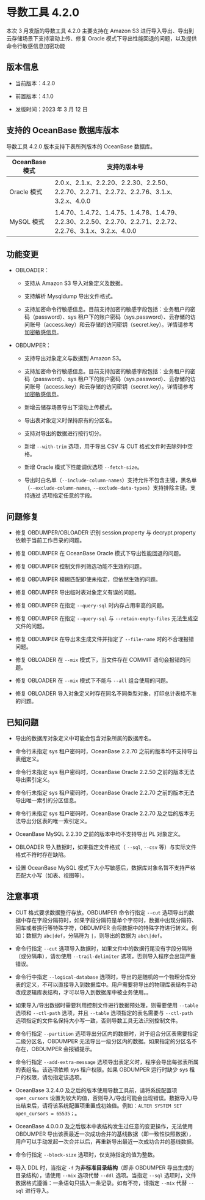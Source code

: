 # 导数工具 4.2.0 

本次 3 月发版的导数工具 4.2.0 主要支持在 Amazon S3 进行导入导出、导出到云存储场景下支持滚动上传、修复 Oracle 模式下导出性能回退的问题，以及提供命令行敏感信息加密功能

## 版本信息

* 当前版本：4.2.0

* 前置版本：4.1.0

* 发版时间：2023 年 3 月 12 日

## 支持的 OceanBase 数据库版本

导数工具 4.2.0 版本支持下表所列版本的 OceanBase 数据库。


| OceanBase 模式|支持的版本号|
|-------------------------|--------------------------------------------------------------------------------------------------------|
| Oracle 模式 | 2.0.x、2.1.x、2.2.20、2.2.30、2.2.50、2.2.70、2.2.71、2.2.72、2.2.76、3.1.x、3.2.x、4.0.0                   |
| MySQL 模式  | 1.4.70、1.4.72、1.4.75、1.4.78、1.4.79、2.2.30、2.2.50、2.2.70、2.2.71、2.2.72、2.2.76、3.1.x、3.2.x、4.0.0 |



## 功能变更  

* OBLOADER：

  * 支持从 Amazon S3 导入对象定义及数据。

  * 支持解析 Mysqldump 导出文件格式。

  * 支持加密命令行敏感信息。目前支持加密的敏感字段包括：业务租户的密码（password）、sys 租户下的账户密码（sys.password）、云存储的访问账号（access.key）和云存储的访问密钥（secret.key）。详情请参考 [加密敏感信息](../../../5.OBLOADER/5.obloader-scenarios.md)。


* OBDUMPER：
  
  * 支持导出对象定义与数据到 Amazon S3。
  
  * 支持加密命令行敏感信息。目前支持加密的敏感字段包括：业务租户的密码（password）、sys 租户下的账户密码（sys.password）、云存储的访问账号（access.key）和云存储的访问密钥（secret.key）。详情请参考 [加密敏感信息](../../../6.OBDUMPER/5.obdumper-scenarios.md)。

  * 新增云储存场景导出下滚动上传模式。

  * 导出表对象定义时保持原有的分区名。

  * 支持对导出的数据进行按行切分。

  * 新增 `--with-trim` 选项，用于导出 CSV 与 CUT 格式文件时去除列中空格。

  * 新增 Oracle 模式下性能调优选项 `--fetch-size`。

  * 导出时白名单（`--include-column-names`）支持允许不包含主键，黑名单（`--exclude-column-names`, `--exclude-data-types`）支持排除主键。支持通过  选项指定任意的字段。
  


## 问题修复

*  修复 OBDUMPER/OBLOADER 识别 session.property 与 decrypt.property 依赖于当前工作目录的问题。

* 修复 OBDUMPER 在 OceanBase Oracle 模式下导出性能回退的问题。

* 修复 OBDUMPER 控制文件列筛选功能不生效的问题。

* 修复 OBDUMPER 模糊匹配即使未指定，但依然生效的问题。

* 修复 OBDUMPER 导出临时表对象定义有误的问题。

* 修复 OBDUMPER 在指定 `--query-sql` 时内存占用率高的问题。

* 修复 OBDUMPER 在指定 `--query-sql` 与 `--retain-empty-files` 无法生成空文件的问题。

* 修复 OBDUMPER 在导出未生成文件并指定了 `--file-name` 时的不合理报错问题。

* 修复 OBLOADER 在 `--mix` 模式下，当文件存在 COMMIT 语句会报错的问题。

* 修复 OBLOADER 在 `--mix` 模式下不能与 `--all` 组合使用的问题。

* 修复 OBLOADER 导入对象定义时存在同名不同类型对象，打印总计表格不准的问题。



## 已知问题

* 导出的数据库对象定义中可能会包含对象所属的数据库名。

* 命令行未指定 sys 租户密码时，OceanBase 2.2.70 之前的版本均不支持导出表组定义。

* 命令行未指定 sys 租户密码时，OceanBase Oracle 2.2.50 之前的版本无法导出索引定义。

* 命令行未指定 sys 租户密码时，OceanBase Oracle  2.2.70 之前的版本无法导出唯一索引的分区信息。

* 命令行未指定 sys 租户密码时，OceanBase Oracle 2.2.70 及之后的版本无法导出分区表的唯一索引定义。

* OceanBase MySQL 2.2.30 之前的版本中均不支持导出 PL 对象定义。

* OBLOADER 导入数据时，如果指定文件格式（ `--sql`, `--csv` 等）与实际文件格式不符时存在缺陷。

* 设置 OceanBase MySQL 模式下大小写敏感后，数据库对象名暂不支持严格匹配大小写（如表、视图等）。



## 注意事项

* CUT 格式要求数据整行存放。OBDUMPER 命令行指定 `--cut` 选项导出的数据中存在字段分隔符时，如果字段分隔符是单个字符时，数据中出现分隔符、回车或者换行等特殊字符，OBDUMPER 会将数据中的特殊字符进行转义。例如：数据为 `abc|def`，分隔符为 `|`，则导出的数据为 `abc\|def`。

* 命令行指定 `--cut` 选项导入数据时，如果文件中的数据行尾没有字段分隔符（或分隔串），请勿使用 `--trail-delimiter` 选项，否则导入程序会出现严重错误。

* 命令行中指定 `--logical-database` 选项时，导出的是随机的一个物理分库分表的定义，不可以直接导入到数据库中。用户需要将导出的物理库表结构手动改成逻辑库表结构，才可以导入到数据库中被业务使用。。

* 如果导入/导出数据时需要利用控制文件进行数据预处理，则需要使用 `--table` 选项和 `--ctl-path` 选项，并且 `--table` 选项指定的表名需要与 `--ctl-path` 选项指定的文件名保持大小写一致，否则导数工具无法识别控制文件。

* 命令行指定 `--partition` 选项导出分区内的数据时，对于组合分区表需要指定二级分区名，OBDUMPER 无法导出一级分区内的数据。如果指定的分区名不存在，OBDUMPER 会报错提示。

* 命令行指定 `--add-extra-message` 选项导出表定义时，程序会导出每张表所属的表组名。该选项依赖 sys 租户权限。如果 OBDUMPER 运行时缺少 sys 租户的权限，请勿指定该选项。

* OceanBase 3.2.4.0 及之后的版本使用导数工具前，请将系统配置项 `open_cursors` 设置为较大的值，否则导入/导出可能会出现错误。数据导入/导出结束后，请将该系统配置项重置成初始值。例如：`ALTER SYSTEM SET open_cursors = 65535；`。

* OceanBase 4.0.0.0 及之后版本中表结构发生过任意的变更操作，无法使用 OBDUMPER 导出该表最近一次成功合并的基线数据（即一致性快照数据），用户可以手动发起一次合并以后，再重新导出最近一次成功合并的基线数据。

* 命令行指定 `--block-size` 选项时，仅支持指定的值为整数。

* 导入 DDL 时，当指定 `-f` 为**非标准目录结构**（即非 OBDUMPER 导出生成的目录结构），请使用 `--mix` 选项代替 `--ddl` 选项。当指定 `--sql` 选项时，文件数据格式遵循：一条语句只插入一条记录。如有不符，请指定 `--mix` 代替 `--sql` 进行导入。